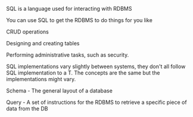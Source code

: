 SQL is a language used for interacting with RDBMS 

You can use SQL to get the RDBMS to do things for you like 

CRUD operations 

Designing and creating tables 

Performing administrative tasks, such as security. 

SQL implementations vary slightly between systems, they don't all follow SQL implementation to a T. The concepts are the same but the implementations might vary.  

Schema - The general layout of a database 

Query - A set of instructions for the RDBMS to retrieve a specific piece of data from the DB